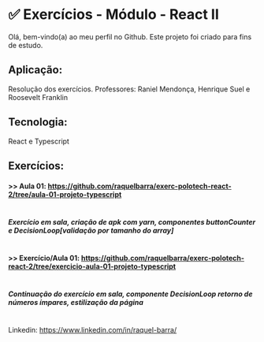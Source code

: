 # ✅ Exercícios - Módulo - React II
Olá, bem-vindo(a) ao meu perfil no Github.
Este projeto foi criado para fins de estudo.

## Aplicação:
Resolução dos exercícios. Professores: Raniel Mendonça, Henrique Suel e Roosevelt Franklin

## Tecnologia:
React e Typescript

## Exercícios:
#### >> Aula 01: <https://github.com/raquelbarra/exerc-polotech-react-2/tree/aula-01-projeto-typescript>
#
##### Exercício em sala, criação de apk com yarn, componentes buttonCounter e DecisionLoop[validação por tamanho do array]
#
#
#### >> Exercício/Aula 01: <https://github.com/raquelbarra/exerc-polotech-react-2/tree/exercicio-aula-01-projeto-typescript>
#
##### Continuação do exercício em sala, componente DecisionLoop retorno de números ímpares, estilização da página
#
#

Linkedin: <https://www.linkedin.com/in/raquel-barra/>
